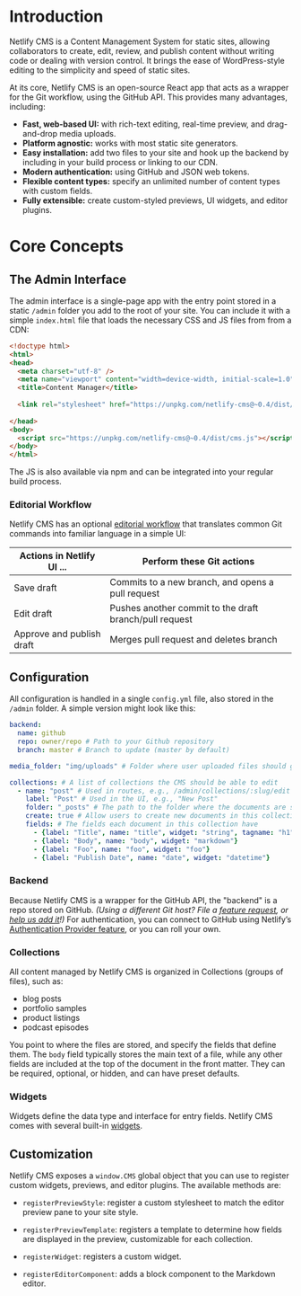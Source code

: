 # Introduction

Netlify CMS is a Content Management System for static sites, allowing collaborators to create, edit, review, and publish content without writing code or dealing with version control. It brings the ease of WordPress-style editing to the simplicity and speed of static sites.

At its core, Netlify CMS is an open-source React app that acts as a wrapper for the Git workflow, using the GitHub API. This provides many advantages, including:

* **Fast, web-based UI:** with rich-text editing, real-time preview, and drag-and-drop media uploads.
* **Platform agnostic:** works with most static site generators.
* **Easy installation:** add two files to your site and hook up the backend by including in your build process or linking to our CDN.
* **Modern authentication:** using GitHub and JSON web tokens.
* **Flexible content types:** specify an unlimited number of content types with custom fields.
* **Fully extensible:** create custom-styled previews, UI widgets, and editor plugins.

# Core Concepts

## The Admin Interface

The admin interface is a single-page app with the entry point stored in a static `/admin` folder you add to the root of your site. You can include it with a simple `index.html` file that loads the necessary CSS and JS files from from a CDN:

``` html
<!doctype html>
<html>
<head>
  <meta charset="utf-8" />
  <meta name="viewport" content="width=device-width, initial-scale=1.0" />
  <title>Content Manager</title>
  
  <link rel="stylesheet" href="https://unpkg.com/netlify-cms@~0.4/dist/cms.css" />
  
</head>
<body>
  <script src="https://unpkg.com/netlify-cms@~0.4/dist/cms.js"></script>
</body>
</html>
```

The JS is also available via npm and can be integrated into your regular build process.

### Editorial Workflow

Netlify CMS has an optional [editorial workflow](/docs/editorial-workflow) that translates common Git commands into familiar language in a simple UI:

Actions in Netlify UI ...	| Perform these Git actions
--- | ---
Save draft | Commits to a new branch, and opens a pull request
Edit draft | Pushes another commit to the draft branch/pull request
Approve and publish draft | Merges pull request and deletes branch

## Configuration

All configuration is handled in a single `config.yml` file, also stored in the `/admin` folder. A simple version might look like this:

``` yaml
backend:
  name: github
  repo: owner/repo # Path to your Github repository
  branch: master # Branch to update (master by default)

media_folder: "img/uploads" # Folder where user uploaded files should go

collections: # A list of collections the CMS should be able to edit
  - name: "post" # Used in routes, e.g., /admin/collections/:slug/edit
    label: "Post" # Used in the UI, e.g., "New Post"
    folder: "_posts" # The path to the folder where the documents are stored
    create: true # Allow users to create new documents in this collection
    fields: # The fields each document in this collection have
      - {label: "Title", name: "title", widget: "string", tagname: "h1"}
      - {label: "Body", name: "body", widget: "markdown"}
      - {label: "Foo", name: "foo", widget: "foo"}
      - {label: "Publish Date", name: "date", widget: "datetime"}
```

### Backend

Because Netlify CMS is a wrapper for the GitHub API, the "backend" is a repo stored on GitHub. *(Using a different Git host? File a [feature request](https://github.com/netlify/netlify-cms/issues), or [help us add it](https://github.com/netlify/netlify-cms/blob/master/CONTRIBUTING.md)!)* For authentication, you can connect to GitHub using Netlify’s [Authentication Provider feature](https://www.netlify.com/docs/authentication-providers), or you can roll your own.  

### Collections

All content managed by Netlify CMS is organized in Collections (groups of files), such as:

* blog posts
* portfolio samples
* product listings
* podcast episodes

You point to where the files are stored, and specify the fields that define them. The `body` field typically stores the main text of a file, while any other fields are included at the top of the document in the front matter. They can be required, optional, or hidden, and can have preset defaults. 

### Widgets

Widgets define the data type and interface for entry fields. Netlify CMS comes with several built-in [widgets](/docs/widgets).

## Customization

Netlify CMS exposes a `window.CMS` global object that you can use to register custom widgets, previews, and editor plugins. The available methods are:

* `registerPreviewStyle`: register a custom stylesheet to match the editor preview pane to your site style.

* `registerPreviewTemplate`: registers a template to determine how fields are displayed in the preview, customizable for each collection.

* `registerWidget`: registers a custom widget.

* `registerEditorComponent`: adds a block component to the Markdown editor.

